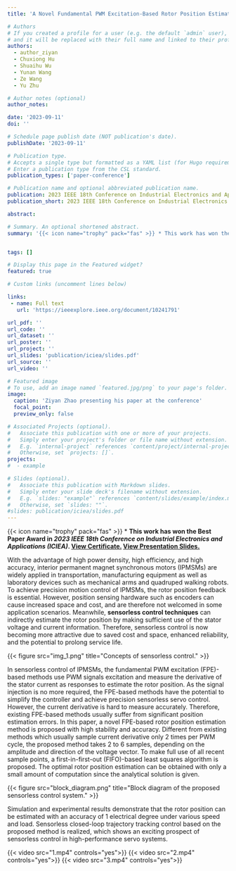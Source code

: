 ```yaml
---
title: 'A Novel Fundamental PWM Excitation-Based Rotor Position Estimation Method for Precision Sensorless Control of IPMSMs'

# Authors
# If you created a profile for a user (e.g. the default `admin` user), write the username (folder name) here
# and it will be replaced with their full name and linked to their profile.
authors:
  - author_ziyan
  - Chuxiong Hu
  - Shuaihu Wu
  - Yunan Wang
  - Ze Wang
  - Yu Zhu

# Author notes (optional)
author_notes:

date: '2023-09-11'
doi: ''

# Schedule page publish date (NOT publication's date).
publishDate: '2023-09-11'

# Publication type.
# Accepts a single type but formatted as a YAML list (for Hugo requirements).
# Enter a publication type from the CSL standard.
publication_types: ['paper-conference']

# Publication name and optional abbreviated publication name.
publication: 2023 IEEE 18th Conference on Industrial Electronics and Applications (ICIEA)
publication_short: 2023 IEEE 18th Conference on Industrial Electronics and Applications (ICIEA)

abstract: 

# Summary. An optional shortened abstract.
summary: '{{< icon name="trophy" pack="fas" >}} * This work has won the **<font color="#dd0000">Best Paper Award</font>** in _2023 IEEE 18th Conference on Industrial Electronics and Applications (ICIEA)_. [View Certificate.](publication/iciea/best.png)'


tags: []

# Display this page in the Featured widget?
featured: true

# Custom links (uncomment lines below)

links:
 - name: Full text
   url: 'https://ieeexplore.ieee.org/document/10241791'

url_pdf: ''  
url_code: ''
url_dataset: ''
url_poster: ''
url_project: ''
url_slides: 'publication/iciea/slides.pdf'
url_source: ''
url_video: ''

# Featured image
# To use, add an image named `featured.jpg/png` to your page's folder.
image:
  caption: 'Ziyan Zhao presenting his paper at the conference'
  focal_point: 
  preview_only: false

# Associated Projects (optional).
#   Associate this publication with one or more of your projects.
#   Simply enter your project's folder or file name without extension.
#   E.g. `internal-project` references `content/project/internal-project/index.md`.
#   Otherwise, set `projects: []`.
projects:
#  - example

# Slides (optional).
#   Associate this publication with Markdown slides.
#   Simply enter your slide deck's filename without extension.
#   E.g. `slides: "example"` references `content/slides/example/index.md`.
#   Otherwise, set `slides: ""`.
#slides: publication/iciea/slides.pdf
---
```


{{< icon name="trophy" pack="fas" >}} * **This work has won the Best Paper Award in _2023 IEEE 18th Conference on Industrial Electronics and Applications (ICIEA)_. [View Certificate.](best.png) [View Presentation Slides.](slides.pdf)**

With the advantage of high power density, high efficiency, and high accuracy, interior permanent magnet synchronous motors (IPMSMs) are widely applied in transportation, manufacturing equipment as well as laboratory devices such as mechanical arms and quadruped walking robots. To achieve precision motion control of IPMSMs, the rotor position feedback is essential. However, position sensing hardware such as encoders can cause increased space and cost, and are therefore not welcomed in some application scenarios. Meanwhile, **sensorless control techniques** can indirectly estimate the rotor position by making sufficient use of the stator voltage and current information. Therefore, sensorless control is now becoming more attractive due to saved cost and space, enhanced reliability, and the potential to prolong service life.

{{< figure src="img_1.png" title="Concepts of sensorless control." >}}

In sensorless control of IPMSMs, the fundamental PWM excitation (FPE)-based methods use PWM signals excitation and measure the derivative of the stator current as responses to estimate the rotor position. As the signal injection is no more required, the FPE-based methods have the potential to simplify the controller and achieve precision sensorless servo control. However, the current derivative is hard to measure accurately. Therefore, existing FPE-based methods usually suffer from significant position estimation errors. In this paper, a novel FPE-based rotor position estimation method is proposed with high stability and accuracy. Different from existing methods which usually sample current derivative only 2 times per PWM cycle, the proposed method takes 2 to 6 samples, depending on the amplitude and direction of the voltage vector. To make full use of all recent sample points, a first-in-first-out (FIFO)-based least squares algorithm is proposed. The optimal rotor position estimation can be obtained with only a small amount of computation since the analytical solution is given.

{{< figure src="block_diagram.png" title="Block diagram of the proposed sensorless control system." >}}

 Simulation and experimental results demonstrate that the rotor position can be estimated with an accuracy of 1 electrical degree under various speed and load. Sensorless closed-loop trajectory tracking control based on the proposed method is realized, which shows an exciting prospect of sensorless control in high-performance servo systems.

{{< video src="1.mp4" controls="yes">}}
{{< video src="2.mp4" controls="yes">}}
{{< video src="3.mp4" controls="yes">}}
